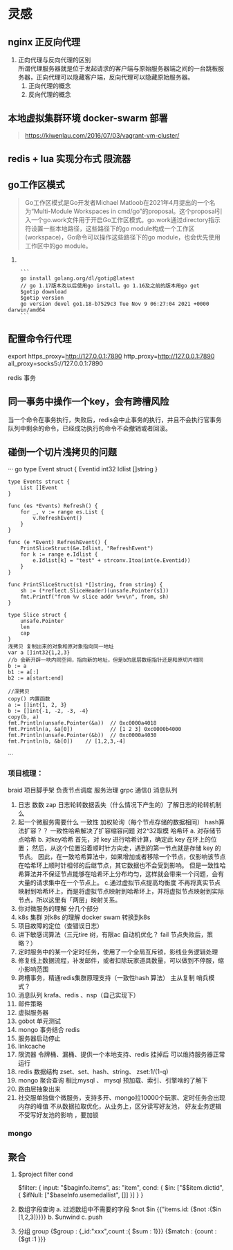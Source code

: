 # 灵感
## nginx 正反向代理  
1. 正向代理与反向代理的区别  
    所谓代理服务器就是位于发起请求的客户端与原始服务器端之间的一台跳板服务器，正向代理可以隐藏客户端，反向代理可以隐藏原始服务器。  
    1. 正向代理的概念  
    2. 反向代理的概念

    
   
## 本地虚拟集群环境 docker-swarm 部署
>https://kiwenlau.com/2016/07/03/vagrant-vm-cluster/

## redis + lua 实现分布式 限流器

## go工作区模式
> Go工作区模式是Go开发者Michael Matloob在2021年4月提出的一个名为“Multi-Module Workspaces in cmd/go”的proposal。这个proposal引入一个go.work文件用于开启Go工作区模式。go.work通过directory指示符设置一些本地路径，这些路径下的go module构成一个工作区(workspace)，Go命令可以操作这些路径下的go module，也会优先使用工作区中的go module。
1.   
        
        ```
        go install golang.org/dl/gotip@latest 
        // go 1.17版本及以后使用go install。go 1.16及之前的版本用go get
        $gotip download
        $gotip version
        go version devel go1.18-b7529c3 Tue Nov 9 06:27:04 2021 +0000 darwin/amd64
        ```
## 配置命令行代理
export https_proxy=http://127.0.0.1:7890 http_proxy=http://127.0.0.1:7890 all_proxy=socks5://127.0.0.1:7890

redis 事务
## 同一事务中操作一个key，会有跨槽风险

当一个命令在事务执行，失败后，redis会中止事务的执行，并且不会执行官事务队列中剩余的命令，已经成功执行的命令不会撤销或者回滚。 

## 碰倒一个切片浅拷贝的问题

··· go
        type Event struct {
        Eventid int32
        Idlist  []string
    }

    type Events struct {
        List []Event
    }

    func (es *Events) Refresh() {
        for _, v := range es.List {
            v.RefreshEvent()
        }
    }

    func (e *Event) RefreshEvent() {
        PrintSliceStruct(&e.Idlist, "RefreshEvent")
        for k := range e.Idlist {
            e.Idlist[k] = "test" + strconv.Itoa(int(e.Eventid))
        }
    }

    func PrintSliceStruct(s1 *[]string, from string) {
        sh := (*reflect.SliceHeader)(unsafe.Pointer(s1))
        fmt.Printf("from %v slice addr %+v\n", from, sh)
    }

    type Slice struct {
        unsafe.Pointer
        len 
        cap 
    }
    浅拷贝 复制出来的对象和原对象指向同一地址
    var a []int32{1,2,3}
    //b 会新开辟一块内同空间，指向新的地址，但是b的底层数组指针还是和原切片相同
    b := a
    b1 := a[:]
    b2 := a[start:end]

    //深拷贝
    copy() 内置函数
    a := []int{1, 2, 3}
    b := []int{-1, -2, -3, -4}
    copy(b, a)
    fmt.Println(unsafe.Pointer(&a))  // 0xc0000a4018
    fmt.Println(a, &a[0])            // [1 2 3] 0xc0000b4000
    fmt.Println(unsafe.Pointer(&b))  // 0xc0000a4030
    fmt.Println(b, &b[0])    // [1,2,3,-4]
···

### 项目梳理：
braid 项目脚手架 负责节点调度 服务治理 grpc 通信() 消息队列
1. 日志 数数 zap 日志轮转数据丢失（什么情况下产生的）了解日志的轮转机制么
2. 起一个微服务需要什么
    一致性 加权轮询（每个节点存储的数据相同）
    hash算法扩容？？
    一致性哈希解决了扩容缩容问题  对2^32取模 哈希环
        a. 对存储节点哈希
        b.  对key哈希 首先，对 key 进行哈希计算，确定此 key 在环上的位置；
            然后，从这个位置沿着顺时针方向走，遇到的第一节点就是存储 key 的节点。
            因此，在一致哈希算法中，如果增加或者移除一个节点，仅影响该节点在哈希环上顺时针相邻的后继节点，其它数据也不会受到影响。
            但是一致性哈希算法并不保证节点能够在哈希环上分布均匀，这样就会带来一个问题，会有大量的请求集中在一个节点上。
        c.通过虚拟节点提高均衡度
          不再将真实节点映射到哈希环上，而是将虚拟节点映射到哈希环上，并将虚拟节点映射到实际节点，所以这里有「两层」映射关系。
3. 你对微服务的理解 分几个部分
4. k8s 集群 对k8s 的理解 docker swam 转换到k8s
5. 项目故障的定位（查错误日志）
6. 讲下敏感词算法（三元tire 树，有限ac 自动机优化？ fail 节点失败后，策略？）
7. 定时服务中的某一个定时任务，使用了一个全局互斥锁，影线业务逻辑处理 
8. 修复线上数据流程，补发邮件，或者扣除玩家道具数量，可以做到不停服，缩小影响范围
9. 跨槽事务，精通redis集群原理支持（一致性hash 算法） 主从复制 哨兵模式？ 
10. 消息队列 krafa、redis 、nsp（自己实现下）
11. 邮件策略
12. 虚拟服务器
13. gobot  单元测试 
14. mongo 事务结合 redis 
15. 服务器启动停止
16. linkcache
17. 限流器 令牌桶、漏桶、提供一个本地支持、redis 挂掉后 可以维持服务器正常运行
18. redis 数据结构 zset、set、hash、string、
  zset:1/(1-q)
19. mongo 聚合查询 相比mysql 、 mysql 预加载、索引、引擎啥的了解下
20. 路由层抽象出来
21. 社交服单独做个微服务，支持多开、mongo拉10000个玩家、定时任务会出现内存的峰值
    不从数据拉取优化，从业务上，区分读写好友池， 好友业务逻辑不受写好友池的影响 ，要加锁






### mongo

## 聚合
1.  $project filter cond  

    $filter: {
                    input: "$baginfo.items",
                    as: "item",
                    cond: {
                        $in: ["$$item.dictid", {
                            $ifNull: ["$baseInfo.usemedallist", []]
                        }]
                    }
                }
2. 数组字段查询
    a. 过滤数组中不需要的字段 $not $in
    {{"items.id:  {$not :{$in [1,2,3]}}}}
    b. $unwind
    c. push 
    
3. 分组
    group 
    {$group : {_id:"xxx",count :{ $sum : 1}}}
    {$match : {count : {$gt :1 }}}
